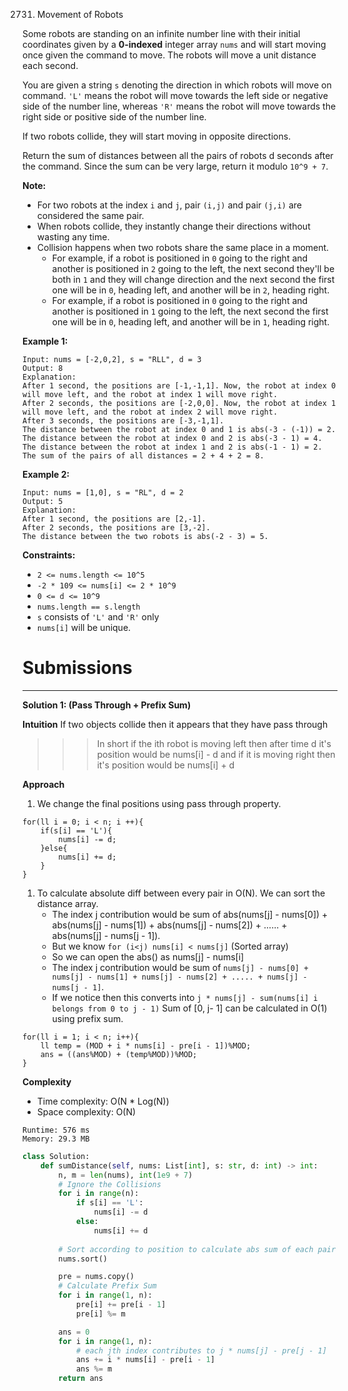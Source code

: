 2731. Movement of Robots


Some robots are standing on an infinite number line with their initial coordinates given by a **0-indexed** integer array `nums` and will start moving once given the command to move. The robots will move a unit distance each second.

You are given a string `s` denoting the direction in which robots will move on command. `'L'` means the robot will move towards the left side or negative side of the number line, whereas `'R'` means the robot will move towards the right side or positive side of the number line.

If two robots collide, they will start moving in opposite directions.

Return the sum of distances between all the pairs of robots d seconds after the command. Since the sum can be very large, return it modulo `10^9 + 7`.

**Note:**

* For two robots at the index `i` and `j`, pair `(i,j)` and pair `(j,i)` are considered the same pair.
* When robots collide, they instantly change their directions without wasting any time.
* Collision happens when two robots share the same place in a moment.
    * For example, if a robot is positioned in `0` going to the right and another is positioned in `2` going to the left, the next second they'll be both in `1` and they will change direction and the next second the first one will be in `0`, heading left, and another will be in `2`, heading right.
    * For example, if a robot is positioned in `0` going to the right and another is positioned in `1` going to the left, the next second the first one will be in `0`, heading left, and another will be in `1`, heading right.
 

**Example 1:**
```
Input: nums = [-2,0,2], s = "RLL", d = 3
Output: 8
Explanation: 
After 1 second, the positions are [-1,-1,1]. Now, the robot at index 0 will move left, and the robot at index 1 will move right.
After 2 seconds, the positions are [-2,0,0]. Now, the robot at index 1 will move left, and the robot at index 2 will move right.
After 3 seconds, the positions are [-3,-1,1].
The distance between the robot at index 0 and 1 is abs(-3 - (-1)) = 2.
The distance between the robot at index 0 and 2 is abs(-3 - 1) = 4.
The distance between the robot at index 1 and 2 is abs(-1 - 1) = 2.
The sum of the pairs of all distances = 2 + 4 + 2 = 8.
```

**Example 2:**
```
Input: nums = [1,0], s = "RL", d = 2
Output: 5
Explanation: 
After 1 second, the positions are [2,-1].
After 2 seconds, the positions are [3,-2].
The distance between the two robots is abs(-2 - 3) = 5.
```

**Constraints:**

* `2 <= nums.length <= 10^5`
* `-2 * 109 <= nums[i] <= 2 * 10^9`
* `0 <= d <= 10^9`
* `nums.length == s.length `
* `s` consists of `'L'` and `'R'` only
* `nums[i]` will be unique.

# Submissions
---
**Solution 1: (Pass Through + Prefix Sum)**

__Intuition__
If two objects collide then it appears that they have pass through

>>> In short if the ith robot is moving left then after time d it's position would be nums[i] - d and if it is moving right then it's position would be nums[i] + d

__Approach__
1. We change the final positions using pass through property.
```
for(ll i = 0; i < n; i ++){
    if(s[i] == 'L'){
        nums[i] -= d;
    }else{
        nums[i] += d;
    }
}
```
1. To calculate absolute diff between every pair in O(N). We can sort the distance array.
    * The index j contribution would be sum of abs(nums[j] - nums[0]) + abs(nums[j] - nums[1]) + abs(nums[j] - nums[2]) + ...... + abs(nums[j] - nums[j - 1]).
    * But we know `for (i<j) nums[i] < nums[j]` (Sorted array)
    * So we can open the abs() as nums[j] - nums[i]
    * The index j contribution would be sum of `nums[j] - nums[0] + nums[j] - nums[1] + nums[j] - nums[2] + ..... + nums[j] - nums[j - 1]`.
    * If we notice then this converts into `j * nums[j] - sum(nums[i] i belongs from 0 to j - 1)`
Sum of [0, j- 1] can be calculated in O(1) using prefix sum.
```
for(ll i = 1; i < n; i++){
    ll temp = (MOD + i * nums[i] - pre[i - 1])%MOD;
    ans = ((ans%MOD) + (temp%MOD))%MOD;
}
```
__Complexity__
* Time complexity: O(N * Log(N))
* Space complexity: O(N)

```
Runtime: 576 ms
Memory: 29.3 MB
```
```python
class Solution:
    def sumDistance(self, nums: List[int], s: str, d: int) -> int:
        n, m = len(nums), int(1e9 + 7)
        # Ignore the Collisions
        for i in range(n):
            if s[i] == 'L':
                nums[i] -= d
            else: 
                nums[i] += d
        
        # Sort according to position to calculate abs sum of each pair in O(N)
        nums.sort()

        pre = nums.copy()
        # Calculate Prefix Sum
        for i in range(1, n):
            pre[i] += pre[i - 1]
            pre[i] %= m

        ans = 0
        for i in range(1, n):
            # each jth index contributes to j * nums[j] - pre[j - 1]
            ans += i * nums[i] - pre[i - 1]
            ans %= m
        return ans
```

